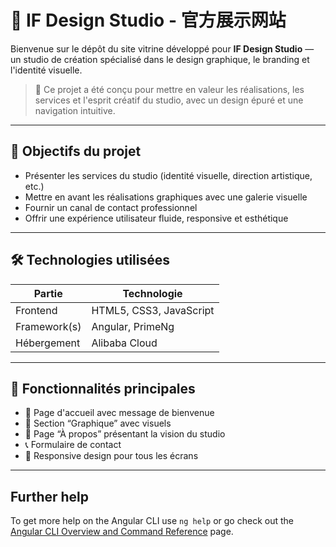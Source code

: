 # 🎨 IF Design Studio - 官方展示网站

Bienvenue sur le dépôt du site vitrine développé pour **IF Design Studio** — un studio de création spécialisé dans le design graphique, le branding et l'identité visuelle.

> 🚀 Ce projet a été conçu pour mettre en valeur les réalisations, les services et l'esprit créatif du studio, avec un design épuré et une navigation intuitive.

---

## 🎯 Objectifs du projet

- Présenter les services du studio (identité visuelle, direction artistique, etc.)
- Mettre en avant les réalisations graphiques avec une galerie visuelle
- Fournir un canal de contact professionnel
- Offrir une expérience utilisateur fluide, responsive et esthétique

---

## 🛠️ Technologies utilisées

| Partie       | Technologie                |
|--------------|----------------------------|
| Frontend     | HTML5, CSS3, JavaScript    |
| Framework(s) | Angular, PrimeNg           |
| Hébergement  | Alibaba Cloud              |

---

## 🧩 Fonctionnalités principales

- 💼 Page d'accueil avec message de bienvenue
- 📂 Section “Graphique” avec visuels
- 🧠 Page “À propos” présentant la vision du studio
- 📞 Formulaire de contact
- 📱 Responsive design pour tous les écrans

---

## Further help

To get more help on the Angular CLI use `ng help` or go check out the [Angular CLI Overview and Command Reference](https://angular.io/cli) page.

